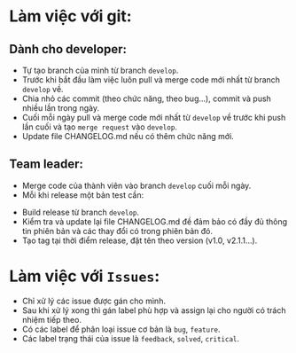 # Làm việc với git:
## Dành cho developer:
- Tự tạo branch của mình từ branch `develop`.
- Trước khi bắt đầu làm việc luôn pull và merge code mới nhất từ branch `develop` về.
- Chia nhỏ các commit (theo chức năng, theo bug...), commit và push nhiều lần trong ngày.
- Cuối mỗi ngày pull và merge code mới nhất từ `develop` về trước khi push lần cuối và tạo `merge request` vào `develop`.
- Update file CHANGELOG.md nếu có thêm chức năng mới.

## Team leader:
- Merge code của thành viên vào branch `develop` cuối mỗi ngày.
- Mỗi khi release một bản test cần:
 + Build release từ branch `develop`.
 + Kiểm tra và update lại file CHANGELOG.md đề đảm bảo có đầy đủ thông tin phiên bản và các thay đổi có trong phiên bản đó.
 + Tạo tag tại thời điểm release, đặt tên theo version (v1.0, v2.1.1...).

# Làm việc với `Issues`:
- Chỉ xử lý các issue được gán cho mình.
- Sau khi xử lý xong thì gán label phù hợp và assign lại cho người có trách nhiệm tiếp theo.
- Có các label để phân loại issue cơ bản là `bug`, `feature`.
- Các label trạng thái của issue là `feedback`, `solved`, `critical`.